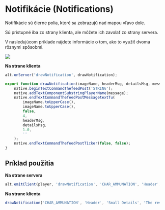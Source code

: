 # Notifikácie (Notifications)

Notifikácie sú čierne polia, ktoré sa zobrazujú nad mapou vľavo dole.

Sú prístupné iba zo strany klienta, ale môžete ich zavolať zo strany servera.

V nasledujúcom príklade nájdete informácie o tom, ako to využiť dvoma rôznymi spôsobmi.

![](../../img/notification.jpg)

**Na strane klienta**

```js
alt.onServer('drawNotification', drawNotification);

export function drawNotification(imageName, headerMsg, detailsMsg, message) {
    native.beginTextCommandThefeedPost('STRING');
    native.addTextComponentSubstringPlayerName(message);
    native.endTextCommandThefeedPostMessagetextTu(
        imageName.toUpperCase(),
        imageName.toUpperCase(),
        false,
        4,
        headerMsg,
        detailsMsg,
        1.0,
        ''
    );
    native.endTextCommandThefeedPostTicker(false, false);
}
```

## Príklad použitia

**Na strane servera**

```js
alt.emitClient(player, 'drawNotification', 'CHAR_AMMUNATION', 'Header', 'Small Details', 'The rest of the owl.');
```

**Na strane klienta**

```js
drawNotification('CHAR_AMMUNATION', 'Header', 'Small Details', 'The rest of the owl.');
```
